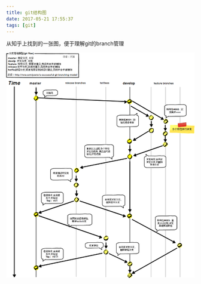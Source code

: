 ```yaml
---
title: git结构图
date: 2017-05-21 17:55:37
tags: [git]
---
```


从知乎上找到的一张图，便于理解git的branch管理
<!-- more -->
![](git结构图/git.png)